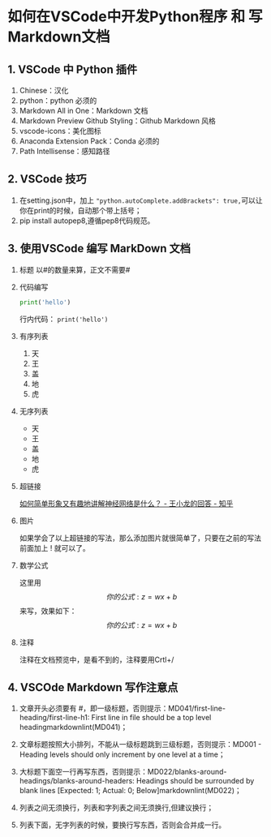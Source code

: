 # 如何在VSCode中开发Python程序 和 写 Markdown文档

## 1. VSCode 中 Python 插件

1. Chinese：汉化
2. python：python 必须的
3. Markdown All in One：Markdown 文档
4. Markdown Preview Github Styling：Github Markdown 风格
5. vscode-icons：美化图标
6. Anaconda Extension Pack：Conda 必须的
7. Path Intellisense：感知路径

## 2. VSCode 技巧

1. 在setting.json中，加上 `"python.autoComplete.addBrackets": true,`可以让你在print的时候，自动那个带上括号；
2. pip install autopep8,遵循pep8代码规范。

## 3. 使用VSCode 编写 MarkDown 文档

1. 标题
   以#的数量来算，正文不需要#

2. 代码编写

    ```python
    print('hello')
    ```

    行内代码： `print('hello')`

3. 有序列表

   1. 天
   2. 王
   3. 盖
   4. 地
   5. 虎

4. 无序列表

   - 天
   - 王
   - 盖
   - 地
   - 虎
  
5. 超链接

    [如何简单形象又有趣地讲解神经网络是什么？ - 王小龙的回答 - 知乎](https://www.zhihu.com/question/22553761/answer/36429105)

6. 图片

    如果学会了以上超链接的写法，那么添加图片就很简单了，只要在之前的写法前面加上 ! 就可以了。

7. 数学公式

    这里用$$ 你的公式:z=wx+b $$ 来写，效果如下：
    $$ 你的公式:z=wx+b $$

8. 注释

    注释在文档预览中，是看不到的，注释要用Crtl+/

## 4. VSCOde Markdown 写作注意点

1. 文章开头必须要有 #，即一级标题，否则提示：MD041/first-line-heading/first-line-h1: First line in file should be a top level headingmarkdownlint(MD041)；
   
2. 文章标题按照大小排列，不能从一级标题跳到三级标题，否则提示：MD001 - Heading levels should only increment by one level at a time；

3. 大标题下面空一行再写东西，否则提示：MD022/blanks-around-headings/blanks-around-headers: Headings should be surrounded by blank lines [Expected: 1; Actual: 0; Below]markdownlint(MD022)；

4. 列表之间无须换行，列表和字列表之间无须换行,但建议换行；

5. 列表下面，无字列表的时候，要换行写东西，否则会合并成一行。
